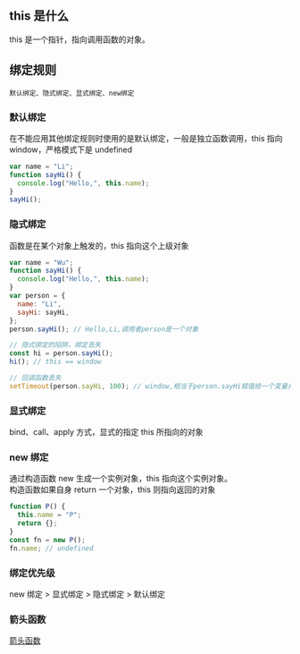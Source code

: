 ## this 是什么

this 是一个指针，指向调用函数的对象。

## 绑定规则

    默认绑定、隐式绑定、显式绑定、new绑定

### 默认绑定

在不能应用其他绑定规则时使用的是默认绑定，一般是独立函数调用，this 指向 window，严格模式下是 undefined

```js
var name = "Li";
function sayHi() {
  console.log("Hello,", this.name);
}
sayHi();
```

### 隐式绑定

函数是在某个对象上触发的，this 指向这个上级对象

```js
var name = "Wu";
function sayHi() {
  console.log("Hello,", this.name);
}
var person = {
  name: "Li",
  sayHi: sayHi,
};
person.sayHi(); // Hello,Li,调用者person是一个对象

// 隐式绑定的陷阱，绑定丢失
const hi = person.sayHi();
hi(); // this == window

// 回调函数丢失
setTimeout(person.sayHi, 100); // window,相当于person.sayHi赋值给一个变量并执行了变量
```

### 显式绑定

bind、call、apply 方式，显式的指定 this 所指向的对象

### new 绑定

通过构造函数 new 生成一个实例对象，this 指向这个实例对象。  
 构造函数如果自身 return 一个对象，this 则指向返回的对象

```js
function P() {
  this.name = "P";
  return {};
}
const fn = new P();
fn.name; // undefined
```

### 绑定优先级

new 绑定 > 显式绑定 > 隐式绑定 > 默认绑定

### 箭头函数

[箭头函数](./6.箭头函数.md)
